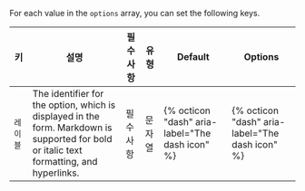 For each value in the `options` array, you can set the following keys.

| 키     | 설명                                                                                                                                       | 필수 사항 | 유형  | Default                                         | Options                                         |
| ----- | ---------------------------------------------------------------------------------------------------------------------------------------- | ----- | --- | ----------------------------------------------- | ----------------------------------------------- |
| `레이블` | The identifier for the option, which is displayed in the form. Markdown is supported for bold or italic text formatting, and hyperlinks. | 필수 사항 | 문자열 | {% octicon "dash" aria-label="The dash icon" %} | {% octicon "dash" aria-label="The dash icon" %} | 
